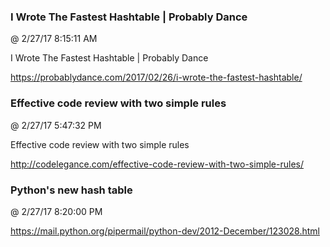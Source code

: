 ﻿

### I Wrote The Fastest Hashtable | Probably Dance
@ 2/27/17 8:15:11 AM

I Wrote The Fastest Hashtable | Probably Dance


https://probablydance.com/2017/02/26/i-wrote-the-fastest-hashtable/



### Effective code review with two simple rules
@ 2/27/17 5:47:32 PM

Effective code review with two simple rules


http://codelegance.com/effective-code-review-with-two-simple-rules/



### Python's new hash table
@ 2/27/17 8:20:00 PM

https://mail.python.org/pipermail/python-dev/2012-December/123028.html

